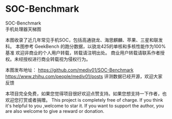 # SOC-Benchmark
SOC-Benchmark   
手机处理器天梯图

本图收录了近几年常见手机SOC，包括高通骁龙、海思麒麟、苹果、三星和联发科。
本图参考 GeekBench 的跑分数据，以骁龙425的单核和多核性能作为100%基准
欢迎非商业的个人用户转载，转载请注明出处。
商业用户转载请联系作者授权。未经授权进行商业转载视为侵权行为。

本图发布地址：
https://github.com/mediv01/SOC-Benchmark
https://www.zhihu.com/people/mediv01/posts
评测数据已经开源，欢迎大家反馈


本项目完全免费，如果您觉得项目很好欢迎点赞支持。如果您想支持一下作者，也欢迎您打赏或者捐赠。 This project is completely free of charge. If you think it's helpful to you ,welcome to star it. If you want to support the author, you are also welcome to give a reward or donation.
